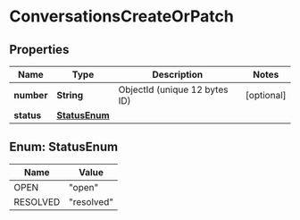 

# ConversationsCreateOrPatch


## Properties

| Name | Type | Description | Notes |
|------------ | ------------- | ------------- | -------------|
|**number** | **String** | ObjectId (unique 12 bytes ID) |  [optional] |
|**status** | [**StatusEnum**](#StatusEnum) |  |  |



## Enum: StatusEnum

| Name | Value |
|---- | -----|
| OPEN | &quot;open&quot; |
| RESOLVED | &quot;resolved&quot; |



